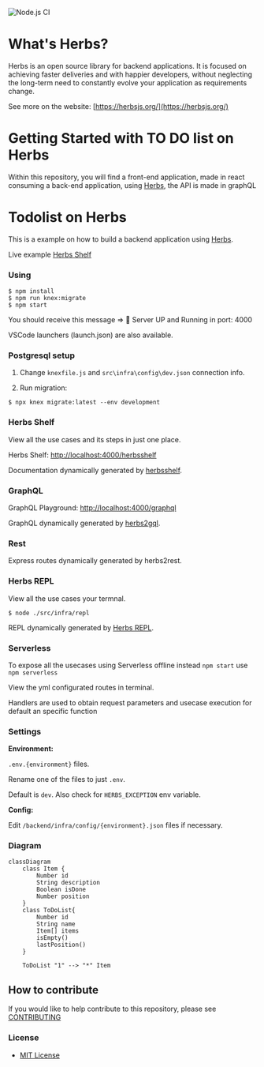 ![Node.js CI](https://github.com/herbsjs/todolist-on-herbs/workflows/Node.js%20CI/badge.svg)

# What's Herbs?

Herbs is an open source library for backend applications. It is focused on achieving faster deliveries and with happier developers, without neglecting the long-term need to constantly evolve your application as requirements change.

See more on the website: [https://herbsjs.org/](https://herbsjs.org/)

# Getting Started with TO DO list on Herbs

Within this repository, you will find a front-end application, made in react consuming a back-end application, using [Herbs](https://github.com/herbsjs), the API is made in graphQL


# Todolist on Herbs

This is a example on how to build a backend application using [Herbs](https://github.com/herbsjs).

Live example [Herbs Shelf](https://vast-dawn-10467.herokuapp.com/herbsshelf)

### Using

    $ npm install
    $ npm run knex:migrate
    $ npm start

  You should receive this message => 🚀 Server UP and Running in port: 4000

  VSCode launchers (launch.json) are also available.

### Postgresql setup

  1. Change `knexfile.js` and `src\infra\config\dev.json` connection info.

  2. Run migration:

    $ npx knex migrate:latest --env development

### Herbs Shelf

View all the use cases and its steps in just one place.

Herbs Shelf: [http://localhost:4000/herbsshelf](http://localhost:4000/herbsshelf)

Documentation dynamically generated by [herbsshelf](https://github.com/herbsjs/herbsshelf/).

### GraphQL

GraphQL Playground: [http://localhost:4000/graphql](http://localhost:4000/graphql)

GraphQL dynamically generated by [herbs2gql](https://github.com/herbsjs/herbs2gql).

### Rest

Express routes dynamically generated by herbs2rest.

### Herbs REPL

View all the use cases your termnal.

    $ node ./src/infra/repl

REPL dynamically generated by [Herbs REPL](https://github.com/herbsjs/herbs2repl).

### Serverless

To expose all the usecases using Serverless offline instead  `npm start` use `npm serverless`

View the yml configurated routes in terminal.

Handlers are used to obtain request parameters and usecase execution for default an specific function

### Settings

**Environment:**

`.env.{environment}` files.

Rename one of the files to just `.env`.

Default is `dev`. Also check for `HERBS_EXCEPTION` env variable.

**Config:**

Edit `/backend/infra/config/{environment}.json` files if necessary.

### Diagram
```mermaid
classDiagram
    class Item {
        Number id
        String description
        Boolean isDone
        Number position
    }
    class ToDoList{
        Number id
        String name
        Item[] items
        isEmpty()
        lastPosition()
    }

    ToDoList "1" --> "*" Item
```

## How to contribute

If you would like to help contribute to this repository, please see [CONTRIBUTING](https://github.com/herbsjs/todolist-on-herbs/blob/master/.github/CONTRIBUTING.md)

### License

- [MIT License](https://github.com/herbsjs/todolist-on-herbs/blob/master/LICENSE)
